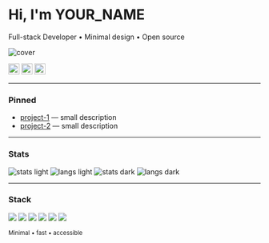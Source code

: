 
<!-- Title -->
<h1>Hi, I'm YOUR_NAME</h1>
<p>Full-stack Developer • Minimal design • Open source</p>

<!-- Banner: สลับตามธีม -->
<picture>
  <source media="(prefers-color-scheme: dark)" srcset="https://YOUR_CDN/banner-dark.png" />
  <source media="(prefers-color-scheme: light)" srcset="https://YOUR_CDN/banner-light.png" />
  <img alt="cover" src="https://YOUR_CDN/banner-light.png" />
</picture>

<!-- Social (ไอคอนขาวดำ ใช้ได้ทั้งสองธีม) -->
<p>
  <a href="https://your-site.com"><img src="https://YOUR_CDN/icon-link.svg" height="22" alt="Website"></a>
  <a href="https://www.linkedin.com/in/yourid"><img src="https://YOUR_CDN/icon-linkedin.svg" height="22" alt="LinkedIn"></a>
  <a href="mailto:you@email.com"><img src="https://YOUR_CDN/icon-mail.svg" height="22" alt="Email"></a>
</p>

---

### Pinned
- <a href="https://github.com/YOUR_USERNAME/project-1">project-1</a> — small description
- <a href="https://github.com/YOUR_USERNAME/project-2">project-2</a> — small description

---

### Stats
<!-- light -->
<img src="https://github-readme-stats.vercel.app/api?username=YOUR_USERNAME&show_icons=true&hide_title=true&rank_icon=percentile&theme=default#gh-light-mode-only" alt="stats light" />
<img src="https://github-readme-stats.vercel.app/api/top-langs/?username=YOUR_USERNAME&layout=compact&theme=default#gh-light-mode-only" alt="langs light" />

<!-- dark -->
<img src="https://github-readme-stats.vercel.app/api?username=YOUR_USERNAME&show_icons=true&hide_title=true&rank_icon=percentile&theme=dark#gh-dark-mode-only" alt="stats dark" />
<img src="https://github-readme-stats.vercel.app/api/top-langs/?username=YOUR_USERNAME&layout=compact&theme=dark#gh-dark-mode-only" alt="langs dark" />

---

### Stack
<!-- ทำ 2 ชุด (หรือใช้เวอร์ชันโมโนโครมเดียวให้จบ) -->
<!-- Light -->
<img src="https://img.shields.io/badge/TypeScript-000?logo=typescript&logoColor=3178C6&labelColor=fff#gh-light-mode-only" />
<img src="https://img.shields.io/badge/React-000?logo=react&logoColor=61DAFB&labelColor=fff#gh-light-mode-only" />
<img src="https://img.shields.io/badge/Node.js-000?logo=nodedotjs&logoColor=339933&labelColor=fff#gh-light-mode-only" />

<!-- Dark -->
<img src="https://img.shields.io/badge/TypeScript-fff?logo=typescript&logoColor=3178C6&labelColor=0D1117#gh-dark-mode-only" />
<img src="https://img.shields.io/badge/React-fff?logo=react&logoColor=61DAFB&labelColor=0D1117#gh-dark-mode-only" />
<img src="https://img.shields.io/badge/Node.js-fff?logo=nodedotjs&logoColor=339933&labelColor=0D1117#gh-dark-mode-only" />

<!-- Footer note -->
<sub>Minimal • fast • accessible</sub>
